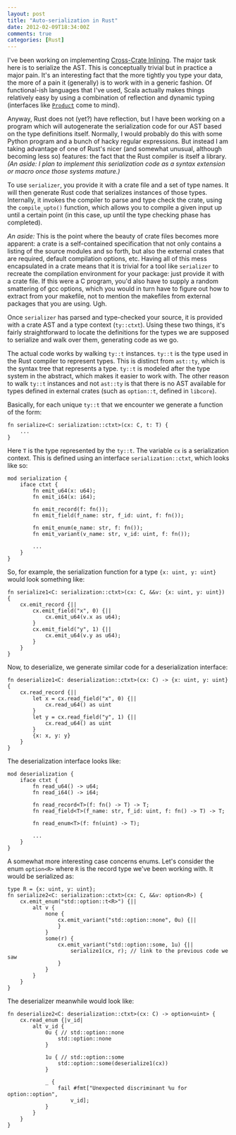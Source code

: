 ```yaml
---
layout: post
title: "Auto-serialization in Rust"
date: 2012-02-09T18:34:00Z
comments: true
categories: [Rust]
---
```


I've been working on implementing [Cross-Crate Inlining][cci].  The
major task here is to serialize the AST.  This is conceptually trivial
but in practice a major pain.  It's an interesting fact that the more
tightly you type your data, the more of a pain it (generally) is to
work with in a generic fashion.  Of functional-ish languages that I've
used, Scala actually makes things relatively easy by using a
combination of reflection and dynamic typing (interfaces like
[`Product`][product] come to mind). 

Anyway, Rust does not (yet?) have reflection, but I have been working
on a program which will autogenerate the serialization code for our
AST based on the type definitions itself.  Normally, I would probably
do this with some Python program and a bunch of hacky regular
expressions.  But instead I am taking advantage of one of Rust's nicer
(and somewhat unusual, although becoming less so) features: the fact
that the Rust compiler is itself a library. *(An aside: I plan to
implement this serialization code as a syntax extension or macro once
those systems mature.)*

To use `serializer`, you provide it with a crate file and a set of
type names.  It will then generate Rust code that serializes instances
of those types. Internally, it invokes the compiler to parse and type
check the crate, using the `compile_upto()` function, which allows you
to compile a given input up until a certain point (in this case, up
until the type checking phase has completed).

*An aside:* This is the point where the beauty of crate files becomes more
apparent: a crate is a self-contained specification that not only
contains a listing of the source modules and so forth, but also the
external crates that are required, default compilation options, etc.
Having all of this mess encapsulated in a crate means that it is
trivial for a tool like `serializer` to recreate the compilation
environment for your package: just provide it with a crate file.  If
this were a C program, you'd also have to supply a random smattering
of gcc options, which you would in turn have to figure out how to
extract from your makefile, not to mention the makefiles from external
packages that you are using.  Ugh.

Once `serializer` has parsed and type-checked your source, it is
provided with a crate AST and a type context (`ty::ctxt`).  Using
these two things, it's fairly straightforward to locate the
definitions for the types we are supposed to serialize and walk over
them, generating code as we go.

The actual code works by walking `ty::t` instances.  `ty::t` is the
type used in the Rust compiler to represent types.  This is distinct
from `ast::ty`, which is the syntax tree that represents a type.
`ty::t` is modeled after the type system in the abstract, which makes
it easier to work with.  The other reason to walk `ty::t` instances
and not `ast::ty` is that there is no AST available for types defined
in external crates (such as `option::t`, defined in `libcore`).

Basically, for each unique `ty::t` that we encounter we generate a function
of the form:

    fn serialize<C: serialization::ctxt>(cx: C, t: T) {
        ...
    }

Here `T` is the type represented by the `ty::t`.  The variable `cx` is
a serialization context.  This is defined using an interface
`serialization::ctxt`, which looks like so:

    mod serialization {
        iface ctxt {
            fn emit_u64(x: u64);
            fn emit_i64(x: i64);
        
            fn emit_record(f: fn());
            fn emit_field(f_name: str, f_id: uint, f: fn());

            fn emit_enum(e_name: str, f: fn());
            fn emit_variant(v_name: str, v_id: uint, f: fn());
            
            ...
        }
    }

So, for example, the serialization function for a type `{x: uint, y: uint}`
would look something like:

    fn serialize1<C: serialization::ctxt>(cx: C, &&v: {x: uint, y: uint}) {
        cx.emit_record {||
            cx.emit_field("x", 0) {||
                cx.emit_u64(v.x as u64);
            }
            cx.emit_field("y", 1) {||
                cx.emit_u64(v.y as u64);
            }
        }
    }

Now, to deserialize, we generate similar code for a deserialization interface:

    fn deserialize1<C: deserialization::ctxt>(cx: C) -> {x: uint, y: uint} {
        cx.read_record {||
            let x = cx.read_field("x", 0) {||
                cx.read_u64() as uint
            }
            let y = cx.read_field("y", 1) {||
                cx.read_u64() as uint
            }
            {x: x, y: y}
        }
    }

The deserialization interface looks like:

    mod deserialization {
        iface ctxt {
            fn read_u64() -> u64;
            fn read_i64() -> i64;
        
            fn read_record<T>(f: fn() -> T) -> T;
            fn read_field<T>(f_name: str, f_id: uint, f: fn() -> T) -> T;

            fn read_enum<T>(f: fn(uint) -> T);
            
            ...
        }
    }

A somewhat more interesting case concerns enums.  Let's consider the
enum `option<R>` where `R` is the record type we've been working with.
It would be serialized as:

    type R = {x: uint, y: uint};
    fn serialize2<C: serialization::ctxt>(cx: C, &&v: option<R>) {
        cx.emit_enum("std::option::t<R>") {||
            alt v {
                none {
                    cx.emit_variant("std::option::none", 0u) {||
                    }
                }
                some(r) {
                    cx.emit_variant("std::option::some, 1u) {||
                        serialize1(cx, r); // link to the previous code we saw
                    }
                }
            }
        }
    }

The deserializer meanwhile would look like:

    fn deserialize2<C: deserialization::ctxt>(cx: C) -> option<uint> {
        cx.read_enum {|v_id|
            alt v_id {
                0u { // std::option::none
                    std::option::none
                }
                
                1u { // std::option::some
                    std::option::some(deserialize1(cx))
                }
                
                _ {
                    fail #fmt["Unexpected discriminant %u for option::option",
                        v_id];
                }
            }
        }
    }

[cci]: https://github.com/mozilla/rust/issues/1765
[product]: http://www.scala-lang.org/api/current/index.html#scala.Product
